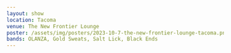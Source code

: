 ```yaml
---
layout: show
location: Tacoma
venue: The New Frontier Lounge
poster: /assets/img/posters/2023-10-7-the-new-frontier-lounge-tacoma.png
bands: OLANZA, Gold Sweats, Salt Lick, Black Ends
---
```


